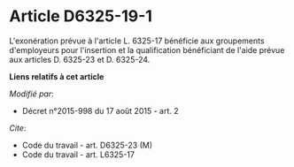# Article D6325-19-1

L'exonération prévue à l'article L. 6325-17 bénéficie aux   groupements d'employeurs pour l'insertion et la qualification
bénéficiant de l'aide prévue aux articles D. 6325-23 et D. 6325-24.

**Liens relatifs à cet article**

_Modifié par_:

  - Décret n°2015-998 du 17 août 2015 - art. 2

_Cite_:

  - Code du travail - art. D6325-23 (M)
  - Code du travail - art. L6325-17
